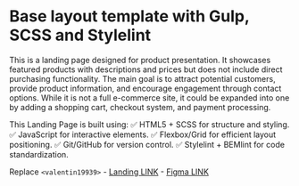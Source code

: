 # Base layout template with Gulp, SCSS and Stylelint
This is a landing page designed for product presentation. It showcases featured products with descriptions and prices but does not include direct purchasing functionality. The main goal is to attract potential customers, provide product information, and encourage engagement through contact options. While it is not a full e-commerce site, it could be expanded into one by adding a shopping cart, checkout system, and payment processing.

This Landing Page is built using:
✅ HTML5 + SCSS for structure and styling.
✅ JavaScript for interactive elements.
✅ Flexbox/Grid for efficient layout positioning.
✅ Git/GitHub for version control.
✅ Stylelint + BEMlint for code standardization.

Replace `<valentin19939>`
    - [Landing LINK](https://valentinwdev.github.io/Valentyn-Landing-Page/)
    - [Figma LINK](https://www.figma.com/design/DtkQmQ797hk0nI4KfMi2Uq/BOSE-New-Version)
    
